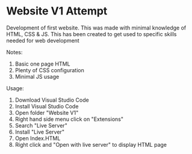# Website V1 Attempt
Development of first website.
This was made with minimal knowledge of HTML, CSS &amp; JS.
This has been created to get used to specific skills needed for web development

Notes:
1) Basic one page HTML
2) Plenty of CSS configuration
3) Minimal JS usage

Usage:
1) Download Visual Studio Code
2) Install Visual Studio Code
3) Open folder "Website V1"
4) Right hand side menu click on "Extensions"
5) Search "Live Server"
6) Install "Live Server"
7) Open Index.HTML
8) Right click and "Open with live server" to display HTML page
